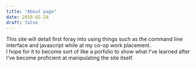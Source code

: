 ```yaml
---
title: "About page"
date: 2018-02-28
draft: false
---
```

This site will detail first foray into using things such as the command line interface and javascript while at my co-op work placement. 
<br>I hope for it to become sort of like a porfolio to show what I've learned after I've become proficient at manipulating the site itself.</br>
